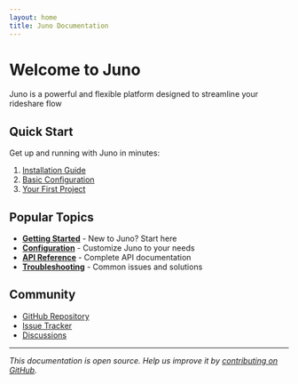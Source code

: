 ```yaml
---
layout: home
title: Juno Documentation
---
```


# Welcome to Juno

Juno is a powerful and flexible platform designed to streamline your rideshare flow

## Quick Start

Get up and running with Juno in minutes:

1. [Installation Guide](getting-started.html#installation)
2. [Basic Configuration](configuration.html#basic-setup)
3. [Your First Project](getting-started.html#first-project)

## Popular Topics

- **[Getting Started](getting-started.html)** - New to Juno? Start here
- **[Configuration](configuration.html)** - Customize Juno to your needs
- **[API Reference](api-reference.html)** - Complete API documentation
- **[Troubleshooting](troubleshooting.html)** - Common issues and solutions

## Community

- [GitHub Repository](https://github.com/juno-labs/juno)
- [Issue Tracker](https://github.com/juno-labs/juno/issues)
- [Discussions](https://github.com/juno-labs/juno/discussions)

---

*This documentation is open source. Help us improve it by [contributing on GitHub](https://github.com/juno-labs/Juno-Docs).*